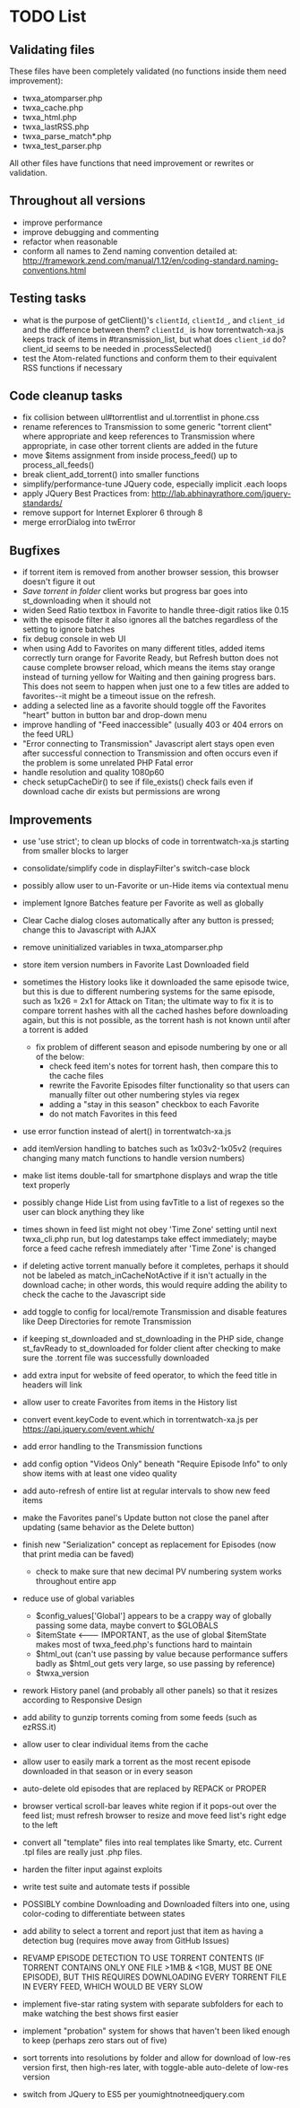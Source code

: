 TODO List
===============

## Validating files

These files have been completely validated (no functions inside them need improvement):

- twxa_atomparser.php
- twxa_cache.php
- twxa_html.php
- twxa_lastRSS.php
- twxa_parse_match*.php
- twxa_test_parser.php

All other files have functions that need improvement or rewrites or validation.

## Throughout all versions

- improve performance
- improve debugging and commenting
- refactor when reasonable
- conform all names to Zend naming convention detailed at: http://framework.zend.com/manual/1.12/en/coding-standard.naming-conventions.html

## Testing tasks

- what is the purpose of getClient()'s `clientId`, `clientId_`, and `client_id` and the difference between them? `clientId_` is how torrentwatch-xa.js keeps track of items in #transmission_list, but what does `client_id` do? client_id seems to be needed in .processSelected()
- test the Atom-related functions and conform them to their equivalent RSS functions if necessary

## Code cleanup tasks

- fix collision between ul#torrentlist and ul.torrentlist in phone.css
- rename references to Transmission to some generic "torrent client" where appropriate and keep references to Transmission where appropriate, in case other torrent clients are added in the future
- move $items assignment from inside process_feed() up to process_all_feeds()
- break client_add_torrent() into smaller functions
- simplify/performance-tune JQuery code, especially implicit .each loops
- apply JQuery Best Practices from: http://lab.abhinayrathore.com/jquery-standards/
- remove support for Internet Explorer 6 through 8
- merge errorDialog into twError

## Bugfixes

- if torrent item is removed from another browser session, this browser doesn't figure it out
- _Save torrent in folder_ client works but progress bar goes into st_downloading when it should not
- widen Seed Ratio textbox in Favorite to handle three-digit ratios like 0.15
- with the episode filter it also ignores all the batches regardless of the setting to ignore batches
- fix debug console in web UI
- when using Add to Favorites on many different titles, added items correctly turn orange for Favorite Ready, but Refresh button does not cause complete browser reload, which means the items stay orange instead of turning yellow for Waiting and then gaining progress bars. This does not seem to happen when just one to a few titles are added to favorites--it might be a timeout issue on the refresh.
- adding a selected line as a favorite should toggle off the Favorites "heart" button in button bar and drop-down menu
- improve handling of "Feed inaccessible" (usually 403 or 404 errors on the feed URL)
- "Error connecting to Transmission" Javascript alert stays open even after successful connection to Transmission and often occurs even if the problem is some unrelated PHP Fatal error
- handle resolution and quality 1080p60
- check setupCacheDir() to see if file_exists() check fails even if download cache dir exists but permissions are wrong

## Improvements

- use 'use strict'; to clean up blocks of code in torrentwatch-xa.js starting from smaller blocks to larger
- consolidate/simplify code in displayFilter's switch-case block
- possibly allow user to un-Favorite or un-Hide items via contextual menu
- implement Ignore Batches feature per Favorite as well as globally
- Clear Cache dialog closes automatically after any button is pressed; change this to Javascript with AJAX
- remove uninitialized variables in twxa_atomparser.php
- store item version numbers in Favorite Last Downloaded field
- sometimes the History looks like it downloaded the same episode twice, but this is due to different numbering systems for the same episode, such as 1x26 = 2x1 for Attack on Titan; the ultimate way to fix it is to compare torrent hashes with all the cached hashes before downloading again, but this is not possible, as the torrent hash is not known until after a torrent is added
  - fix problem of different season and episode numbering by one or all of the below:
    - check feed item's notes for torrent hash, then compare this to the cache files
    - rewrite the Favorite Episodes filter functionality so that users can manually filter out other numbering styles via regex
    - adding a "stay in this season" checkbox to each Favorite
    - do not match Favorites in this feed

- use error function instead of alert() in torrentwatch-xa.js
- add itemVersion handling to batches such as 1x03v2-1x05v2 (requires changing many match functions to handle version numbers)
- make list items double-tall for smartphone displays and wrap the title text properly
- possibly change Hide List from using favTitle to a list of regexes so the user can block anything they like

- times shown in feed list might not obey 'Time Zone' setting until next twxa_cli.php run, but log datestamps take effect immediately; maybe force a feed cache refresh immediately after 'Time Zone' is changed 
- if deleting active torrent manually before it completes, perhaps it should not be labeled as match_inCacheNotActive if it isn't actually in the download cache; in other words, this would require adding the ability to check the cache to the Javascript side
- add toggle to config for local/remote Transmission and disable features like Deep Directories for remote Transmission
- if keeping st_downloaded and st_downloading in the PHP side, change st_favReady to st_downloaded for folder client after checking to make sure the .torrent file was successfully downloaded

- add extra input for website of feed operator, to which the feed title in headers will link

- allow user to create Favorites from items in the History list
- convert event.keyCode to event.which in torrentwatch-xa.js per https://api.jquery.com/event.which/
- add error handling to the Transmission functions
- add config option "Videos Only" beneath "Require Episode Info" to only show items with at least one video quality
- add auto-refresh of entire list at regular intervals to show new feed items
- make the Favorites panel's Update button not close the panel after updating (same behavior as the Delete button)

- finish new "Serialization" concept as replacement for Episodes (now that print media can be faved)
  - check to make sure that new decimal PV numbering system works throughout entire app

- reduce use of global variables 
  - $config_values['Global'] appears to be a crappy way of globally passing some data, maybe convert to $GLOBALS
  - $itemState  <--- IMPORTANT, as the use of global $itemState makes most of twxa_feed.php's functions hard to maintain
  - $html_out (can't use passing by value because performance suffers badly as $html_out gets very large, so use passing by reference)
  - $twxa_version

- rework History panel (and probably all other panels) so that it resizes according to Responsive Design
- add ability to gunzip torrents coming from some feeds (such as ezRSS.it)
- allow user to clear individual items from the cache
- allow user to easily mark a torrent as the most recent episode downloaded in that season or in every season
- auto-delete old episodes that are replaced by REPACK or PROPER
- browser vertical scroll-bar leaves white region if it pops-out over the feed list; must refresh browser to resize and move feed list's right edge to the left
- convert all "template" files into real templates like Smarty, etc. Current .tpl files are really just .php files.
- harden the filter input against exploits
- write test suite and automate tests if possible
- POSSIBLY combine Downloading and Downloaded filters into one, using color-coding to differentiate between states
- add ability to select a torrent and report just that item as having a detection bug (requires move away from GitHub Issues)
- REVAMP EPISODE DETECTION TO USE TORRENT CONTENTS (IF TORRENT CONTAINS ONLY ONE FILE >1MB & <1GB, MUST BE ONE EPISODE), BUT THIS REQUIRES DOWNLOADING EVERY TORRENT FILE IN EVERY FEED, WHICH WOULD BE VERY SLOW
- implement five-star rating system with separate subfolders for each to make watching the best shows first easier
- implement "probation" system for shows that haven't been liked enough to keep (perhaps zero stars out of five)
- sort torrents into resolutions by folder and allow for download of low-res version first, then high-res later, with toggle-able auto-delete of low-res version
- switch from JQuery to ES5 per youmightnotneedjquery.com